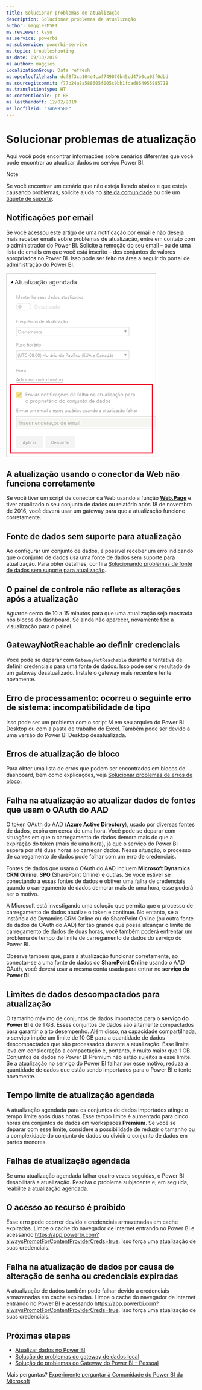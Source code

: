 ```yaml
---
title: Solucionar problemas de atualização
description: Solucionar problemas de atualização
author: maggiesMSFT
ms.reviewer: kayu
ms.service: powerbi
ms.subservice: powerbi-service
ms.topic: troubleshooting
ms.date: 09/13/2019
ms.author: maggies
LocalizationGroup: Data refresh
ms.openlocfilehash: dcf8f3ca104e4caf749070b45cd47b0ca03f0dbd
ms.sourcegitcommit: f77b24a8a588605f005c9bb1fdad864955885718
ms.translationtype: HT
ms.contentlocale: pt-BR
ms.lasthandoff: 12/02/2019
ms.locfileid: "74699580"
---
```

# <a name="troubleshooting-refresh-scenarios"></a>Solucionar problemas de atualização

Aqui você pode encontrar informações sobre cenários diferentes que você pode encontrar ao atualizar dados no serviço Power BI.

> [!NOTE]
> Se você encontrar um cenário que não esteja listado abaixo e que esteja causando problemas, solicite ajuda no [site da comunidade](https://community.powerbi.com/) ou crie um [tíquete de suporte](https://powerbi.microsoft.com/support/).
>
>

## <a name="email-notifications"></a>Notificações por email

Se você acessou este artigo de uma notificação por email e não deseja mais receber emails sobre problemas de atualização, entre em contato com o administrador do Power BI. Solicite a remoção do seu email – ou de uma lista de emails em que você está inscrito – dos conjuntos de valores apropriados no Power BI. Isso pode ser feito na área a seguir do portal de administração do Power BI.

![Email para notificações de atualização](media/refresh-troubleshooting-refresh-scenarios/refresh-email.png)

## <a name="refresh-using-web-connector-doesnt-work-properly"></a>A atualização usando o conector da Web não funciona corretamente

Se você tiver um script de conector da Web usando a função [**Web.Page**](https://msdn.microsoft.com/library/mt260924.aspx) e tiver atualizado o seu conjunto de dados ou relatório após 18 de novembro de 2016, você deverá usar um gateway para que a atualização funcione corretamente.

## <a name="unsupported-data-source-for-refresh"></a>Fonte de dados sem suporte para atualização

Ao configurar um conjunto de dados, é possível receber um erro indicando que o conjunto de dados usa uma fonte de dados sem suporte para atualização. Para obter detalhes, confira [Solucionando problemas de fonte de dados sem suporte para atualização](service-admin-troubleshoot-unsupported-data-source-for-refresh.md).

## <a name="dashboard-doesnt-reflect-changes-after-refresh"></a>O painel de controle não reflete as alterações após a atualização

Aguarde cerca de 10 a 15 minutos para que uma atualização seja mostrada nos blocos do dashboard. Se ainda não aparecer, novamente fixe a visualização para o painel.

## <a name="gatewaynotreachable-when-setting-credentials"></a>GatewayNotReachable ao definir credenciais

Você pode se deparar com `GatewayNotReachable` durante a tentativa de definir credenciais para uma fonte de dados. Isso pode ser o resultado de um gateway desatualizado. Instale o gateway mais recente e tente novamente.

## <a name="processing-error-the-following-system-error-occurred-type-mismatch"></a>Erro de processamento: ocorreu o seguinte erro de sistema: incompatibilidade de tipo

Isso pode ser um problema com o script M em seu arquivo do Power BI Desktop ou com a pasta de trabalho do Excel. Também pode ser devido a uma versão do Power BI Desktop desatualizada.

## <a name="tile-refresh-errors"></a>Erros de atualização de bloco

Para obter uma lista de erros que podem ser encontrados em blocos de dashboard, bem como explicações, veja [Solucionar problemas de erros de bloco](refresh-troubleshooting-tile-errors.md).

## <a name="refresh-fails-when-updating-data-from-sources-that-use-aad-oauth"></a>Falha na atualização ao atualizar dados de fontes que usam o OAuth do AAD

O token OAuth do AAD (**Azure Active Directory**), usado por diversas fontes de dados, expira em cerca de uma hora. Você pode se deparar com situações em que o carregamento de dados demora mais do que a expiração do token (mais de uma hora), já que o serviço do Power BI espera por até duas horas ao carregar dados. Nessa situação, o processo de carregamento de dados pode falhar com um erro de credenciais.

Fontes de dados que usam o OAuth do AAD incluem **Microsoft Dynamics CRM Online**, **SPO** (SharePoint Online) e outras. Se você estiver se conectando a essas fontes de dados e obtiver uma falha de credenciais quando o carregamento de dados demorar mais de uma hora, esse poderá ser o motivo.

A Microsoft está investigando uma solução que permita que o processo de carregamento de dados atualize o token e continue. No entanto, se a instância do Dynamics CRM Online ou do SharePoint Online (ou outra fonte de dados de OAuth do AAD) for tão grande que possa alcançar o limite de carregamento de dados de duas horas, você também poderá enfrentar um problema de tempo de limite de carregamento de dados do serviço do Power BI.

Observe também que, para a atualização funcionar corretamente, ao conectar-se a uma fonte de dados do **SharePoint Online** usando o AAD OAuth, você deverá usar a mesma conta usada para entrar no **serviço do Power BI**.

## <a name="uncompressed-data-limits-for-refresh"></a>Limites de dados descompactados para atualização

O tamanho máximo de conjuntos de dados importados para o **serviço do Power BI** é de 1 GB. Esses conjuntos de dados são altamente compactados para garantir o alto desempenho. Além disso, na capacidade compartilhada, o serviço impõe um limite de 10 GB para a quantidade de dados descompactados que são processados durante a atualização. Esse limite leva em consideração a compactação e, portanto, é muito maior que 1 GB. Conjuntos de dados no Power BI Premium não estão sujeitos a esse limite. Se a atualização no serviço do Power BI falhar por esse motivo, reduza a quantidade de dados que estão sendo importados para o Power BI e tente novamente.

## <a name="scheduled-refresh-timeout"></a>Tempo limite de atualização agendada

A atualização agendada para os conjuntos de dados importados atinge o tempo limite após duas horas. Esse tempo limite é aumentado para cinco horas em conjuntos de dados em workspaces **Premium**. Se você se deparar com esse limite, considere a possibilidade de reduzir o tamanho ou a complexidade do conjunto de dados ou dividir o conjunto de dados em partes menores.

## <a name="scheduled-refresh-failures"></a>Falhas de atualização agendada

Se uma atualização agendada falhar quatro vezes seguidas, o Power BI desabilitará a atualização. Resolva o problema subjacente e, em seguida, reabilite a atualização agendada.

## <a name="access-to-the-resource-is-forbidden"></a>O acesso ao recurso é proibido  

Esse erro pode ocorrer devido a credenciais armazenadas em cache expiradas. Limpe o cache do navegador de Internet entrando no Power BI e acessando https://app.powerbi.com?alwaysPromptForContentProviderCreds=true. Isso força uma atualização de suas credenciais.

## <a name="data-refresh-failure-because-of-password-change-or-expired-credentials"></a>Falha na atualização de dados por causa de alteração de senha ou credenciais expiradas

A atualização de dados também pode falhar devido a credenciais armazenadas em cache expiradas. Limpe o cache do navegador de Internet entrando no Power BI e acessando https://app.powerbi.com?alwaysPromptForContentProviderCreds=true. Isso força uma atualização de suas credenciais.

## <a name="next-steps"></a>Próximas etapas

- [Atualizar dados no Power BI](refresh-data.md)  
- [Solução de problemas do gateway de dados local](service-gateway-onprem-tshoot.md)  
- [Solução de problemas do Gateway do Power BI – Pessoal](service-admin-troubleshooting-power-bi-personal-gateway.md)  

Mais perguntas? [Experimente perguntar à Comunidade do Power BI da Microsoft](https://community.powerbi.com/)

